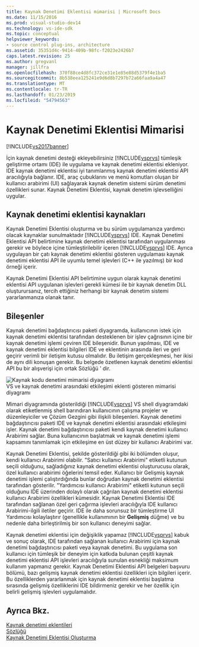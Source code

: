 ```yaml
---
title: Kaynak Denetimi Eklentisi mimarisi | Microsoft Docs
ms.date: 11/15/2016
ms.prod: visual-studio-dev14
ms.technology: vs-ide-sdk
ms.topic: conceptual
helpviewer_keywords:
- source control plug-ins, architecture
ms.assetid: 35351d4c-9414-409b-98fc-f2023e2426b7
caps.latest.revision: 25
ms.author: gregvanl
manager: jillfra
ms.openlocfilehash: 370f88ce4d8fc372ce31e1e85e88d5379f4e1ba5
ms.sourcegitcommit: 8b538eea125241e9d6d8b7297b72a66faa9a4a47
ms.translationtype: MT
ms.contentlocale: tr-TR
ms.lasthandoff: 01/23/2019
ms.locfileid: "54794563"
---
```

# <a name="source-control-plug-in-architecture"></a>Kaynak Denetimi Eklentisi Mimarisi
[!INCLUDE[vs2017banner](../../includes/vs2017banner.md)]

İçin kaynak denetimi desteği ekleyebilirsiniz [!INCLUDE[vsprvs](../../includes/vsprvs-md.md)] tümleşik geliştirme ortamı (IDE) ile uygulama ve kaynak denetimi eklentisi ekleniyor. IDE kaynak denetimi eklentisi iyi tanımlanmış kaynak denetimi eklentisi API aracılığıyla bağlanır. IDE, araç çubuklarını ve menü komutları oluşan bir kullanıcı arabirimi (UI) sağlayarak kaynak denetim sistemi sürüm denetimi özellikleri sunar. Kaynak Denetimi Eklentisi, kaynak denetim işlevselliğini uygular.  
  
## <a name="source-control-plug-in-resources"></a>Kaynak denetimi eklentisi kaynakları  
 Kaynak Denetimi Eklentisi oluşturma ve bu sürüm uygulamanıza yardımcı olacak kaynaklar sunulmaktadır [!INCLUDE[vsprvs](../../includes/vsprvs-md.md)] IDE. Kaynak Denetimi Eklentisi API belirtimine kaynak denetimi eklentisi tarafından uygulanması gerekir ve böylece içine tümleştirilebilir içeren [!INCLUDE[vsprvs](../../includes/vsprvs-md.md)] IDE. Ayrıca uygulayan bir çatı kaynak denetimi eklentisi gösteren uygulaması kaynak denetimi eklentisi API ile uyumlu temel işlevleri (C++ ile yazılmış) bir kod örneği içerir.  
  
 Kaynak Denetimi Eklentisi API belirtimine uygun olarak kaynak denetimi eklentisi API uygulanan işlevleri gerekli kümesi ile bir kaynak denetim DLL oluşturursanız, tercih ettiğiniz herhangi bir kaynak denetim sistemi yararlanmanıza olanak tanır.  
  
## <a name="components"></a>Bileşenler  
 Kaynak denetimi bağdaştırıcısı paketi diyagramda, kullanıcının istek için kaynak denetimi eklentisi tarafından desteklenen bir işlev çağrısının içine bir kaynak denetimi işlemi çeviren IDE bileşenidir. Bunun yapılması, IDE ve kaynak denetimi eklentisi bilgileri IDE ve eklentinin arasında ileri ve geri geçirir verimli bir iletişim kutusu olmalıdır. Bu iletişim gerçekleşmesi, her ikisi de aynı dili konuşan gerekir. Bu belgede özetlenen kaynak denetimi eklentisi API bu bir alışverişi için ortak Sözlüğü ' dir.  
  
 ![Kaynak kodu denetimi mimarisi diyagramı](../../extensibility/internals/media/vs-sccsdk-plug-in-arch.gif "vs_sccsdk_plug_in_arch")  
VS ve kaynak denetimi arasındaki etkileşimi eklenti gösteren mimarisi diyagramı  
  
 Mimari diyagramında gösterildiği [!INCLUDE[vsprvs](../../includes/vsprvs-md.md)] VS shell diyagramdaki olarak etiketlenmiş shell barındıran kullanıcının çalışma projeler ve düzenleyiciler ve Çözüm Gezgini gibi ilişkili bileşenleri. Kaynak denetimi bağdaştırıcısı paketi IDE ve kaynak denetimi eklentisi arasındaki etkileşimi işler. Kaynak denetimi bağdaştırıcısı paketi kendi kaynak denetimi kullanıcı Arabirimi sağlar. Buna kullanıcının başlatmak ve kaynak denetimi işlemi kapsamını tanımlamak için etkileşime en üst düzey bir kullanıcı Arabirimi var.  
  
 Kaynak Denetimi Eklentisi, şekilde gösterildiği gibi iki bölümden oluşur, kendi kullanıcı Arabirimi olabilir. "Satıcı kullanıcı Arabirimi" etiketli kutunun seçili olduğunu, sağladığınız kaynak denetimi eklentisi oluşturucusu olarak, özel kullanıcı arabirimi öğelerini temsil eder. Kullanıcı bir Gelişmiş kaynak denetimi işlemi çalıştırdığında bunlar doğrudan kaynak denetimi eklentisi tarafından gösterilir. "Yardımcısı kullanıcı Arabirimi" etiketli kutunun seçili olduğunu IDE üzerinden dolaylı olarak çağrılan kaynak denetimi eklentisi kullanıcı Arabirimi özellikleri kümesidir. Kaynak Denetimi Eklentisi IDE tarafından sağlanan özel geri çağırma işlevleri aracılığıyla IDE kullanıcı Arabirimi-ilgili iletiler geçirir. IDE ile daha sorunsuz bir tümleştirme UI Yardımcısı kolaylaştırır (genellikle kullanımının bir **Gelişmiş** düğme) ve bu nedenle daha birleştirilmiş bir son kullanıcı deneyimi sağlar.  
  
 Kaynak denetimi eklentisi için değişiklik yapamaz [!INCLUDE[vsprvs](../../includes/vsprvs-md.md)] kabuk ve sonuç olarak, IDE tarafından sağlanan kullanıcı Arabirimi için kaynak denetimi bağdaştırıcısı paketi veya kaynak denetimi. Bu uygulama son kullanıcı için tümleşik bir deneyim için katkıda bulunan çeşitli kaynak denetimi eklentisi API işlevleri aracılığıyla sunulan esnekliği maksimum kullanım yapmanız gerekir. Kaynak Denetimi Eklentisi API belgeleri başvuru bölümü, bazı gelişmiş kaynak denetimi eklentisi özellikleri için bilgileri içerir. Bu özelliklerden yararlanmak için kaynak denetimi eklentisi başlatma sırasında gelişmiş özelliklerini IDE bildirmeniz gerekir ve her özellik için belirli gelişmiş işlevleri uygulamalıdır.  
  
## <a name="see-also"></a>Ayrıca Bkz.  
 [Kaynak denetimi eklentileri](../../extensibility/source-control-plug-ins.md)   
 [Sözlüğü](../../extensibility/source-control-plug-in-glossary.md)   
 [Kaynak Denetimi Eklentisi Oluşturma](../../extensibility/internals/creating-a-source-control-plug-in.md)
